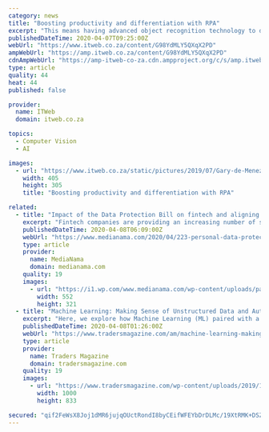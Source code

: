 ```yaml
---
category: news
title: "Boosting productivity and differentiation with RPA"
excerpt: "This means having advanced object recognition technology to detect UI changes and to automatically adapt as needed, saving time on maintenance. “In conjunction with RPA, operations orchestration (OO) will enable users to integrate all software products, thereby helping them offer end-to-end automation in IT. This is because OO automates ..."
publishedDateTime: 2020-04-07T09:25:00Z
webUrl: "https://www.itweb.co.za/content/G98YdMLY5QXqX2PD"
ampWebUrl: "https://amp.itweb.co.za/content/G98YdMLY5QXqX2PD"
cdnAmpWebUrl: "https://amp-itweb-co-za.cdn.ampproject.org/c/s/amp.itweb.co.za/content/G98YdMLY5QXqX2PD"
type: article
quality: 44
heat: 44
published: false

provider:
  name: ITWeb
  domain: itweb.co.za

topics:
  - Computer Vision
  - AI

images:
  - url: "https://www.itweb.co.za/static/pictures/2019/07/Gary-de-Menezes-NetApp.jpg"
    width: 405
    height: 305
    title: "Boosting productivity and differentiation with RPA"

related:
  - title: "Impact of the Data Protection Bill on fintech and aligning financial laws with it"
    excerpt: "Fintech companies are providing an increasing number of services to customers (neobanks ... The absence of an adequate data protection law has led to the creation of huge databases, which are subjected to analytics using AI/ML, become the object of data trades/sales, enable revenue generation via cross-selling and upselling of financial ..."
    publishedDateTime: 2020-04-08T06:09:00Z
    webUrl: "https://www.medianama.com/2020/04/223-personal-data-protection-bill-fintech/"
    type: article
    provider:
      name: MediaNama
      domain: medianama.com
    quality: 19
    images:
      - url: "https://i1.wp.com/www.medianama.com/wp-content/uploads/payments-shopping-fintech-free.jpg?fit=552%2C321&#038;ssl=1"
        width: 552
        height: 321
  - title: "Machine Learning: Making Sense of Unstructured Data and Automation in Alt Investments"
    excerpt: "Here, we explore how Machine Learning (ML) paired with a better operational workflow ... The issue is even more pronounced in information-intensive industries such as financial services, as valuable employees are also required to spend needless hours every day processing and synthesizing unstructured data. Transformational change, however ..."
    publishedDateTime: 2020-04-08T01:26:00Z
    webUrl: "https://www.tradersmagazine.com/am/machine-learning-making-sense-of-unstructured-data-and-automation-in-alt-investments/"
    type: article
    provider:
      name: Traders Magazine
      domain: tradersmagazine.com
    quality: 19
    images:
      - url: "https://www.tradersmagazine.com/wp-content/uploads/2019/12/Depositphotos_95137986_s-2019.jpg"
        width: 1000
        height: 833

secured: "qif2FeWsX8Joj1dMR6jujqOUctRondI8byCEifWFEYbDrDLMc/19XtRMK+DSZbFEfbbQL91oPj8Bi6lJfO2xAu5Zve0A6og0MNBWVFGafloruqVtWfqYnMU5gPAix8dQ0Dvk4aM+7mLR8yhwEQQVNtRjd3rBPE/Te9XGv7Ul2Ks06OOZPxgWPTQTwVq5ajzhZD1ChBgduAEFBOWuCbCxDDRgP/z49+MCYI6MQFxFTP5QjgreQ5N4OqKPdxJDrFvZdT360oNKXgnHyJPxZ08HgS3eiTaBdXe6Wplh1H+UEJCr0iMKKHpSzpzhZDgSkrwP;6MnjC/zplfL+g1g2GbON8w=="
---
```



